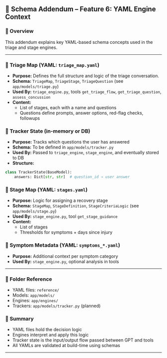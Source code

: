 ## 📘 Schema Addendum – Feature 6: YAML Engine Context

### 🧠 Overview
This addendum explains key YAML-based schema concepts used in the triage and stage engines.

---

### 🔹 Triage Map (YAML: `triage_map.yaml`)
- **Purpose:** Defines the full structure and logic of the triage conversation.
- **Schema:** `TriageMap`, `TriageStage`, `TriageQuestion` (see `app/models/triage.py`)
- **Used By:** `triage_engine.py`, tools `get_triage_flow`, `get_triage_question`, `assess_concussion`
- **Content:**
  - List of stages, each with a name and questions
  - Questions define prompts, answer options, red-flag checks, followups

### 🔹 Tracker State (in-memory or DB)
- **Purpose:** Tracks which questions the user has answered
- **Schema:** To be defined in `app/models/tracker.py`
- **Used By:** Passed to `triage_engine`, `stage_engine`, and eventually stored to DB
- **Structure:**
```python
class TrackerState(BaseModel):
    answers: Dict[str, str]  # question_id → user answer
```

### 🔹 Stage Map (YAML: `stages.yaml`)
- **Purpose:** Logic for assigning a recovery stage
- **Schema:** `StageMap`, `StageDefinition`, `StageCriteriaLogic` (see `app/models/stage.py`)
- **Used By:** `stage_engine.py`, tool `get_stage_guidance`
- **Content:**
  - List of stages
  - Thresholds for symptoms + days since injury

### 🔹 Symptom Metadata (YAML: `symptoms_*.yaml`)
- **Purpose:** Additional context per symptom category
- **Used By:** `stage_engine.py`, optional analysis in tools

---

### 📁 Folder Reference
- YAML files: `reference/`
- Models: `app/models/`
- Engines: `app/engines/`
- Trackers: `app/models/tracker.py` (planned)

### 📌 Summary
- YAML files hold the decision logic
- Engines interpret and apply this logic
- Tracker state is the input/output flow passed between GPT and tools
- All YAMLs are validated at build-time using schemas

---